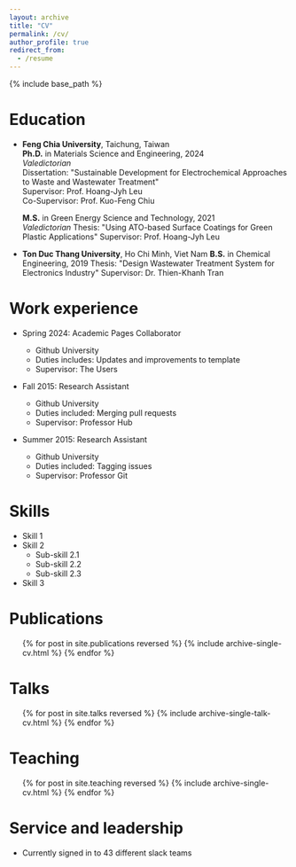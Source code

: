 ```yaml
---
layout: archive
title: "CV"
permalink: /cv/
author_profile: true
redirect_from:
  - /resume
---
```


{% include base_path %}

Education
======
* **Feng Chia University**, Taichung, Taiwan
<br>**Ph.D.** in Materials Science and Engineering, 2024
    <br>_Valedictorian_
    <br>Dissertation: "Sustainable Development for Electrochemical Approaches to Waste and Wastewater Treatment"
    <br>Supervisor: Prof. Hoang-Jyh Leu
    <br>Co-Supervisor: Prof. Kuo-Feng Chiu

  **M.S.** in Green Energy Science and Technology, 2021
  <br>  _Valedictorian_
    Thesis: "Using ATO-based Surface Coatings for Green Plastic Applications"
    Supervisor: Prof. Hoang-Jyh Leu

* **Ton Duc Thang University**, Ho Chi Minh, Viet Nam
**B.S.** in Chemical Engineering, 2019
  Thesis: "Design Wastewater Treatment System for Electronics Industry"
  Supervisor: Dr. Thien-Khanh Tran


Work experience
======
* Spring 2024: Academic Pages Collaborator
  * Github University
  * Duties includes: Updates and improvements to template
  * Supervisor: The Users

* Fall 2015: Research Assistant
  * Github University
  * Duties included: Merging pull requests
  * Supervisor: Professor Hub

* Summer 2015: Research Assistant
  * Github University
  * Duties included: Tagging issues
  * Supervisor: Professor Git
  
Skills
======
* Skill 1
* Skill 2
  * Sub-skill 2.1
  * Sub-skill 2.2
  * Sub-skill 2.3
* Skill 3

Publications
======
  <ul>{% for post in site.publications reversed %}
    {% include archive-single-cv.html %}
  {% endfor %}</ul>
  
Talks
======
  <ul>{% for post in site.talks reversed %}
    {% include archive-single-talk-cv.html  %}
  {% endfor %}</ul>
  
Teaching
======
  <ul>{% for post in site.teaching reversed %}
    {% include archive-single-cv.html %}
  {% endfor %}</ul>
  
Service and leadership
======
* Currently signed in to 43 different slack teams
